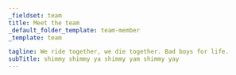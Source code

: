 ```yaml
---
_fieldset: team
title: Meet the team
_default_folder_template: team-member
_template: team

tagline: We ride together, we die together. Bad boys for life.
subTitle: shimmy shimmy ya shimmy yam shimmy yay
---
```

